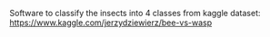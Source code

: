 Software to classify the insects into 4 classes from kaggle dataset: https://www.kaggle.com/jerzydziewierz/bee-vs-wasp
